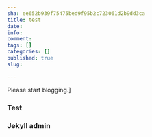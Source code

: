 ```yaml
---
sha: ee652b939f75475bed9f95b2c723061d2b9dd3ca
title: test
date: 
info: 
comment: 
tags: []
categories: []
published: true
slug: 

---
```

Please start blogging.]


### Test


### Jekyll admin


